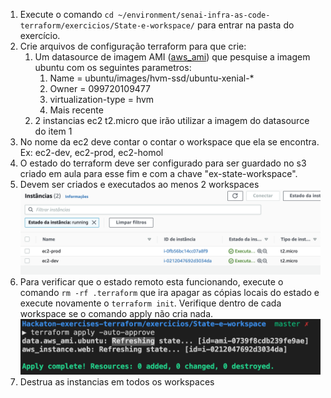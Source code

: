 1. Execute o comando `cd ~/environment/senai-infra-as-code-terraform/exercicios/State-e-workspace/` para entrar na pasta do exercício.
2. Crie arquivos de configuração terraform para que crie:
   1. Um datasource de imagem AMI ([aws_ami](https://registry.terraform.io/providers/hashicorp/aws/latest/docs/data-sources/ami)) que pesquise a imagem ubuntu com os seguintes parametros:
      1. Name = ubuntu/images/hvm-ssd/ubuntu-xenial-*
      2. Owner = 099720109477
      3. virtualization-type = hvm
      4. Mais recente
   2. 2 instancias ec2 t2.micro que irão utilizar a imagem do datasource do item 1
3. No nome da ec2 deve contar o contar o workspace que ela se encontra. Ex: ec2-dev, ec2-prod, ec2-homol
4. O estado do terraform deve ser configurado para ser guardado no s3 criado em aula para esse fim e com a chave "ex-state-workspace".
5. Devem ser criados e executados ao menos 2 workspaces
   ![](img/ec2-list.png)
6. Para verificar que o estado remoto esta funcionando, execute o comando `rm -rf .terraform` que ira apagar as cópias locais do estado e execute novamente o `terraform init`. Verifique dentro de cada workspace se o comando apply não cria nada.
   ![](img/teste-apply.png)
7. Destrua as instancias em todos os workspaces
